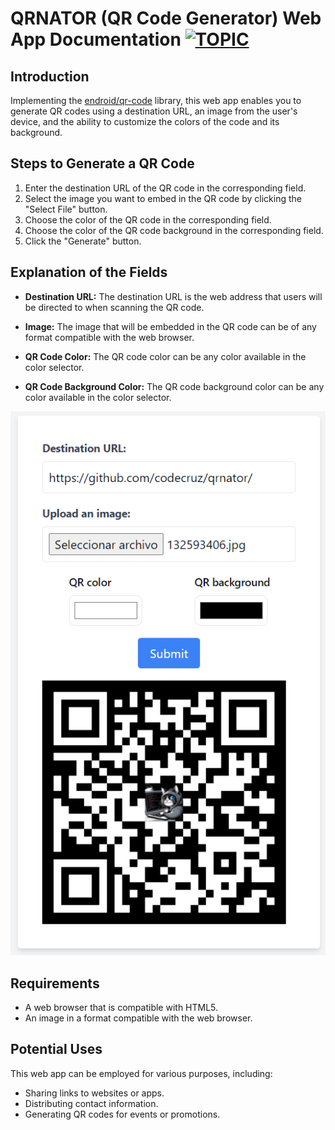 # QRNATOR (QR Code Generator) Web App Documentation [![TOPIC](https://img.shields.io/badge/STATUS-🚧_Work_in_progress-darkslategray.svg)](https://example.com/)


## Introduction

Implementing the [endroid/qr-code](https://github.com/endroid/qr-code) library, this web app enables you to generate QR codes using a destination URL, an image from the user's device, and the ability to customize the colors of the code and its background.


## Steps to Generate a QR Code

1. Enter the destination URL of the QR code in the corresponding field.
2. Select the image you want to embed in the QR code by clicking the "Select File" button.
3. Choose the color of the QR code in the corresponding field.
4. Choose the color of the QR code background in the corresponding field.
5. Click the "Generate" button.

## Explanation of the Fields

- **Destination URL:** The destination URL is the web address that users will be directed to when scanning the QR code.
  
- **Image:** The image that will be embedded in the QR code can be of any format compatible with the web browser.

- **QR Code Color:** The QR code color can be any color available in the color selector.

- **QR Code Background Color:** The QR code background color can be any color available in the color selector.

  
<div align="center">
  
![Generated QR Example](https://github.com/codecruz/qrnator/blob/main/screenshoots/screenshot_02.PNG)

</div>

## Requirements

- A web browser that is compatible with HTML5.
- An image in a format compatible with the web browser.

## Potential Uses

This web app can be employed for various purposes, including:

- Sharing links to websites or apps.
- Distributing contact information.
- Generating QR codes for events or promotions.

